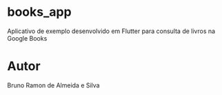 # books_app

Aplicativo de exemplo desenvolvido em Flutter para consulta de livros na Google Books

# Autor

Bruno Ramon de Almeida e Silva
